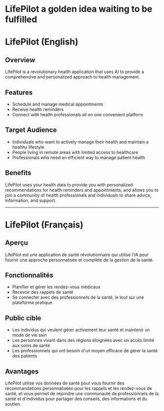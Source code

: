 <h1> LifePilot a golden idea waiting to be fulfilled</h1>

# LifePilot (English)

## Overview

LifePilot is a revolutionary health application that uses AI to provide a comprehensive and personalized approach to health management.

## Features

- Schedule and manage medical appointments
- Receive health reminders
- Connect with health professionals all on one convenient platform

## Target Audience

- Individuals who want to actively manage their health and maintain a healthy lifestyle
- People living in remote areas with limited access to healthcare
- Professionals who need an efficient way to manage patient health

## Benefits

LifePilot uses your health data to provide you with personalized recommendations for health reminders and appointments, and allows you to join a community of health professionals and individuals to share advice, information, and support.

---

# LifePilot (Français)

## Aperçu

LifePilot est une application de santé révolutionnaire qui utilise l'IA pour fournir une approche personnalisée et complète de la gestion de la santé.

## Fonctionnalités

- Planifier et gérer les rendez-vous médicaux
- Recevoir des rappels de santé
- Se connecter avec des professionnels de la santé, le tout sur une plateforme pratique

## Public cible

- Les individus qui veulent gérer activement leur santé et maintenir un mode de vie sain
- Les personnes vivant dans des régions éloignées avec un accès limité aux soins de santé
- Les professionnels qui ont besoin d'un moyen efficace de gérer la santé des patients

## Avantages

LifePilot utilise vos données de santé pour vous fournir des recommandations personnalisées pour les rappels et les rendez-vous de santé, et vous permet de rejoindre une communauté de professionnels de la santé et d'individus pour partager des conseils, des informations et du soutien.
